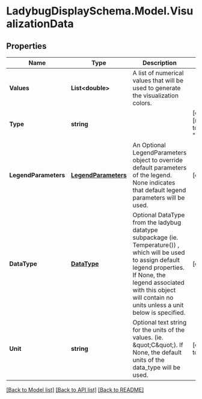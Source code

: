 
# LadybugDisplaySchema.Model.VisualizationData

## Properties

Name | Type | Description | Notes
------------ | ------------- | ------------- | -------------
**Values** | **List&lt;double&gt;** | A list of numerical values that will be used to generate the visualization colors. | 
**Type** | **string** |  | [optional] [readonly] [default to "VisualizationData"]
**LegendParameters** | [**LegendParameters**](LegendParameters.md) | An Optional LegendParameters object to override default parameters of the legend. None indicates that default legend parameters will be used. | [optional] 
**DataType** | [**DataType**](DataType.md) | Optional DataType from the ladybug datatype subpackage (ie. Temperature()) , which will be used to assign default legend properties. If None, the legend associated with this object will contain no units unless a unit below is specified. | [optional] 
**Unit** | **string** | Optional text string for the units of the values. (ie. \&quot;C\&quot;). If None, the default units of the data_type will be used. | [optional] [default to ""]

[[Back to Model list]](../README.md#documentation-for-models)
[[Back to API list]](../README.md#documentation-for-api-endpoints)
[[Back to README]](../README.md)

